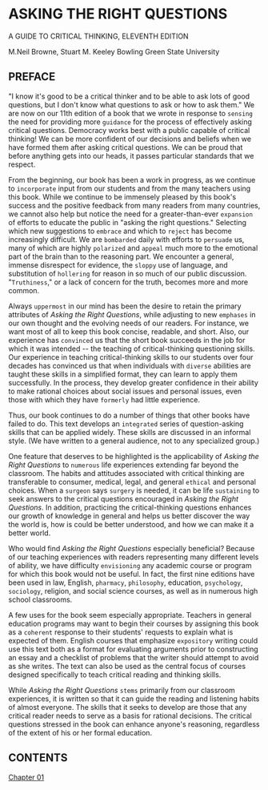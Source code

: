 # ASKING THE RIGHT QUESTIONS

A GUIDE TO CRITICAL THINKING, ELEVENTH EDITION

M.Neil Browne, Stuart M. Keeley Bowling Green State University

## PREFACE

"I know it's good to be a critical thinker and to be able to ask lots of good questions, but I don't know what questions to ask or how to ask them." We are now on our 11th edition of a book that we wrote in response to `sensing` the need for providing more `guidance` for the process of effectively asking critical questions. Democracy works best with a public capable of critical thinking! We can be more confident of our decisions and beliefs when we have formed them after asking critical questions. We can be proud that before anything gets into our heads, it passes particular standards that we respect.

From the beginning, our book has been a work in progress, as we continue to `incorporate` input from our students and from the many teachers using this book. While we continue to be immensely pleased by this book's success and the positive feedback from many readers from many countries, we cannot also help but notice the need for a greater-than-ever `expansion` of efforts to educate the public in "asking the right questions." Selecting which new suggestions to `embrace` and which to `reject` has become increasingly difficult. We are `bombarded` daily with efforts to `persuade` us, many of which are highly `polarized` and `appeal` much more to the emotional part of the brain than to the reasoning part. We encounter a general, immense disrespect for evidence, the `sloppy` use of language, and substitution of `hollering` for reason in so much of our public discussion. "`Truthiness`," or a lack of concern for the truth, becomes more and more common.   

Always `uppermost` in our mind has been the desire to retain the primary attributes of *Asking the Right Questions*, while adjusting to new `emphases` in our own thought and the evolving needs of our readers. For instance, we want most of all to keep this book concise, readable, and short. Also, our experience has `convinced` us that the short book succeeds in the job for which it was intended -- the teaching of critical-thinking questioning skills. Our experience in teaching critical-thinking skills to our students over four decades has convinced us that when individuals with `diverse` abilities are taught these skills in a simplified format, they can learn to apply them successfully. In the process, they develop greater confidence in their ability to make rational choices about social issues and personal issues, even those with which they have `formerly` had little experience.

Thus, our book continues to do a number of things that other books have failed to do. This text develops an `integrated` series of question-asking skills that can be applied widely. These skills are discussed in an informal style. (We have written to a general audience, not to any specialized group.)

One feature that deserves to be highlighted is the applicability of *Asking the Right Questions* to `numerous` life experiences extending far beyond the classroom. The habits and attitudes associated with critical thinking are transferable to consumer, medical, legal, and general `ethical` and personal choices. When a `surgeon` says `surgery` is needed, it can be life `sustaining` to seek answers to the critical questions encouraged in *Asking the Right Questions*. In addition, practicing the critical-thinking questions enhances our growth of knowledge in general and helps us better discover the way the world is, how is could be better understood, and how we can make it a better world.

Who would find *Asking the Right Questions* especially beneficial? Because of our teaching experiences with readers representing many different levels of ability, we have difficulty `envisioning` any academic course or program for which this book would not be useful. In fact, the first nine editions have been used in law, English, `pharmacy`, `philosophy`, education, `psychology`, `sociology`, religion, and social science courses, as well as in numerous high school classrooms.

A few uses for the book seem especially appropriate. Teachers in general education programs may want to begin their courses by assigning this book as a `coherent` response to their students' requests to explain what is expected of them. English courses that emphasize `expository` writing could use this text both as a format for evaluating arguments prior to constructing an essay and a checklist of problems that the writer should attempt to avoid as she writes. The text can also be used as the central focus of courses designed specifically to teach critical reading and thinking skills.

While *Asking the Right Questions* `stems` primarily from our classroom experiences, it is written so that it can guide the reading and listening habits of almost everyone. The skills that it seeks to develop are those that any critical reader needs to serve as a basis for rational decisions. The critical questions stressed in the book can enhance anyone's reasoning, regardless of the extent of his or her formal education.


## CONTENTS

[Chapter 01](./01/chapter-01.md) 